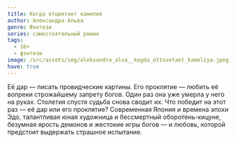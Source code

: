 ```yaml
---
title: Когда отцветает камелия
author: Александра Альва
genre: Фэнтези
series: самостоятельный роман
tags:
  - 16+
  - фэнтези
image: /src/assets/img/aleksandra_alva__kogda_ottsvetaet_kameliya.jpeg
have: true
---
```

Её дар — писать провидческие картины. Его проклятие — любить её вопреки строжайшему запрету богов. Один раз она уже умерла у него на руках. Столетия спустя судьба снова сводит их. Что победит на этот раз — её дар или его проклятие? Современная Япония и времена эпохи Эдо, талантливая юная художница и бессмертный оборотень-кицуне, безумная ярость демонов и жестокие игры богов — и любовь, которой предстоит выдержать страшное испытание.
